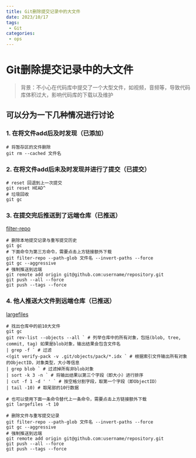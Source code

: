 ```yaml
---
title: Git删除提交记录中的大文件
date: 2023/10/17
tags:
 - Git
categories:
 - ops
---
```


# Git删除提交记录中的大文件
> 背景：不小心在代码库中提交了一个大型文件，如视频，音频等，导致代码库体积过大，影响代码库的下载以及维护

## 可以分为一下几种情况进行讨论

### 1. 在将文件add后及时发现（已添加）

```shell
# 将暂存区的文件删除
git rm --cached 文件名
```

### 2. 在将文件add后未及时发现并进行了提交（已提交）

```shell
# reset 回退到上一次提交
git reset HEAD^
# 垃圾回收
git gc
```

### 3. 在提交完后推送到了远端仓库（已推送）
[filter-repo](https://github.com/newren/git-filter-repo)

```shell
# 删除本地提交记录与重写提交历史
git gc
# 下面命令为第三方命令，需要点击上方链接额外下载
git filter-repo --path-glob 文件名 --invert-paths --force
git gc --aggressive
# 强制推送到远端
git remote add origin git@github.com:username/repository.git
git push --all --force
git push --tags --force
```

### 4. 他人推送大文件到远端仓库（已推送）
[largefiles](https://github.com/ticktechman/git-commands)

```shell
# 找出仓库中的前10大文件
git gc
git rev-list --objects --all ` # 列举仓库中的所有对象，包括(blob, tree, commit, tag) 如果是blob对象，输出结果会包含文件名
| grep -f ` # 过滤
<(git verify-pack -v .git/objects/pack/*.idx ` # 根据索引文件输出所有对象的ObjectID，对象类型，大小等信息
| grep blob ` # 过滤掉所有非blob对象
| sort -k 3 -n ` # 将输出结果以第三个字段（即大小）进行排序
| cut -f 1 -d ' ' ` # 按空格分割字段，取第一个字段（即ObjectID）
| tail -10) # 取尾部的10行数据

# 也可以使用下面一条命令替代上一条命令，需要点击上方链接额外下载
git largefiles -t 10 

# 删除文件与重写提交记录
git filter-repo --path-glob 文件名 --invert-paths --force
git gc --aggressive
# 强制推送到远端
git remote add origin git@github.com:username/repository.git
git push --all --force
git push --tags --force

```